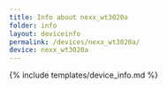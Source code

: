 ```yaml
---
title: Info about nexx_wt3020a
folder: info
layout: deviceinfo
permalink: /devices/nexx_wt3020a/
device: nexx_wt3020a
---
```

{% include templates/device_info.md %}
